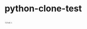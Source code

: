 # python-clone-test

[<img src="udacitynd064.svg" width="25"/>](http://34.34.138.180:8888/hub/user-redirect/git-pull?repo=https%3A%2F%2Fgithub.com%2Fmaur1%2Fpython-clone-test&urlpath=tree%2Fpython-clone-test%2FIntro.ipynb&branch=main)
